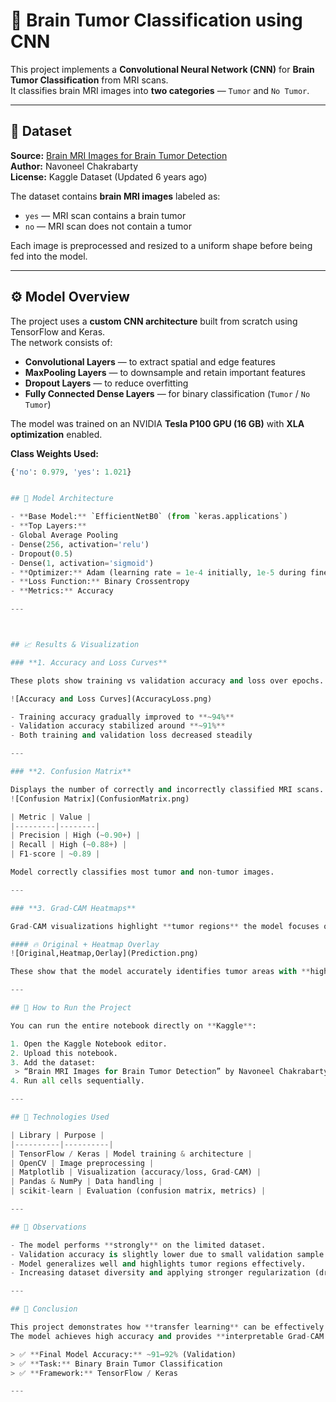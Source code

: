 # 🧠 Brain Tumor Classification using CNN

This project implements a **Convolutional Neural Network (CNN)** for **Brain Tumor Classification** from MRI scans.  
It classifies brain MRI images into **two categories** — `Tumor` and `No Tumor`.

---

## 📘 Dataset

**Source:** [Brain MRI Images for Brain Tumor Detection](https://www.kaggle.com/datasets/navoneel/brain-mri-images-for-brain-tumor-detection)  
**Author:** Navoneel Chakrabarty  
**License:** Kaggle Dataset (Updated 6 years ago)

The dataset contains **brain MRI images** labeled as:
- `yes` — MRI scan contains a brain tumor  
- `no` — MRI scan does not contain a tumor  

Each image is preprocessed and resized to a uniform shape before being fed into the model.

---

## ⚙️ Model Overview

The project uses a **custom CNN architecture** built from scratch using TensorFlow and Keras.  
The network consists of:

- **Convolutional Layers** — to extract spatial and edge features  
- **MaxPooling Layers** — to downsample and retain important features  
- **Dropout Layers** — to reduce overfitting  
- **Fully Connected Dense Layers** — for binary classification (`Tumor` / `No Tumor`)  

The model was trained on an NVIDIA **Tesla P100 GPU (16 GB)** with **XLA optimization** enabled.

**Class Weights Used:**
```python
{'no': 0.979, 'yes': 1.021}


## 🧩 Model Architecture

- **Base Model:** `EfficientNetB0` (from `keras.applications`)
- **Top Layers:**
- Global Average Pooling
- Dense(256, activation='relu')
- Dropout(0.5)
- Dense(1, activation='sigmoid')
- **Optimizer:** Adam (learning rate = 1e-4 initially, 1e-5 during fine-tuning)
- **Loss Function:** Binary Crossentropy
- **Metrics:** Accuracy

---



## 📈 Results & Visualization

### **1. Accuracy and Loss Curves**

These plots show training vs validation accuracy and loss over epochs.

![Accuracy and Loss Curves](AccuracyLoss.png)

- Training accuracy gradually improved to **~94%**
- Validation accuracy stabilized around **~91%**
- Both training and validation loss decreased steadily

---

### **2. Confusion Matrix**

Displays the number of correctly and incorrectly classified MRI scans.
![Confusion Matrix](ConfusionMatrix.png)

| Metric | Value |
|---------|--------|
| Precision | High (~0.90+) |
| Recall | High (~0.88+) |
| F1-score | ~0.89 |

Model correctly classifies most tumor and non-tumor images.

---

### **3. Grad-CAM Heatmaps**

Grad-CAM visualizations highlight **tumor regions** the model focuses on when making predictions.

#### 🔥 Original + Heatmap Overlay
![Original,Heatmap,Oerlay](Prediction.png)

These show that the model accurately identifies tumor areas with **high confidence**.

---

## 🚀 How to Run the Project

You can run the entire notebook directly on **Kaggle**:

1. Open the Kaggle Notebook editor.
2. Upload this notebook.
3. Add the dataset:  
 > “Brain MRI Images for Brain Tumor Detection” by Navoneel Chakrabarty  
4. Run all cells sequentially.

---

## 🧪 Technologies Used

| Library | Purpose |
|----------|----------|
| TensorFlow / Keras | Model training & architecture |
| OpenCV | Image preprocessing |
| Matplotlib | Visualization (accuracy/loss, Grad-CAM) |
| Pandas & NumPy | Data handling |
| scikit-learn | Evaluation (confusion matrix, metrics) |

---

## 🧾 Observations

- The model performs **strongly** on the limited dataset.  
- Validation accuracy is slightly lower due to small validation sample size.
- Model generalizes well and highlights tumor regions effectively.
- Increasing dataset diversity and applying stronger regularization (dropout, early stopping) can further improve results.

---

## 🧠 Conclusion

This project demonstrates how **transfer learning** can be effectively used for **medical image classification** with limited data.  
The model achieves high accuracy and provides **interpretable Grad-CAM heatmaps** that align with tumor regions in MRI scans.

> ✅ **Final Model Accuracy:** ~91–92% (Validation)  
> ✅ **Task:** Binary Brain Tumor Classification  
> ✅ **Framework:** TensorFlow / Keras  

---


